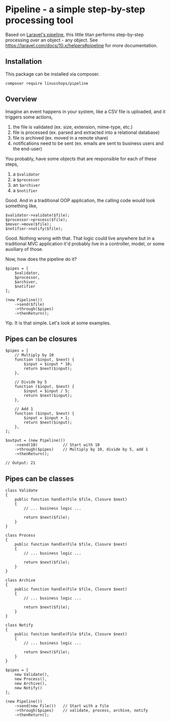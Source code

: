 # Pipeline - a simple step-by-step processing tool

Based on [Laravel's pipeline](https://laravel.com/api/master/Illuminate/Pipeline/Pipeline.html), this little titan
performs step-by-step processing over an object - any object. See https://laravel.com/docs/10.x/helpers#pipeline for more documentation.

## Installation

This package can be installed via composer. 

```composer require linusshops/pipeline```

## Overview
Imagine an event happens in your system, like a CSV file is uploaded, and it triggers some actions,

1. the file is validated (ex. size, extension, mime-type, etc.)
2. file is processed (ex. parsed and extracted into a relational database)
3. file is archived (ex. moved in a remote share)
4. notifications need to be sent (ex. emails are sent to business users and the end-user)

You probably, have some objects that are responsible for each of these steps,

1. a ```$validator```
2. a ```$processor```
3. an ```$archiver```
4. a ```$notifier```

Good. And in a traditional OOP application, the calling code would look something like,

```phpt
$validator->validate($file);
$processor->process($file);
$mover->move($file);
$notifier->notify($file);
```

Good. Nothing wrong with that. That logic could live anywhere but in a traditional MVC application it'd probably live in
a controller, model, or some auxiliary of those.

Now, how does the pipeline do it?

```phpt
$pipes = [
    $validator,
    $processor,
    $archiver,
    $notifier
];

(new Pipeline())
    ->send($file)
    ->through($pipes)
    ->thenReturn();
```

Yip. It is that simple. Let's look at some examples.

## Pipes can be closures

```phpt
$pipes = [
    // Multiply by 10
    function ($input, $next) {
        $input = $input * 10;
        return $next($input);
    },

    // Divide by 5
    function ($input, $next) {
        $input = $input / 5;
        return $next($input);
    },

    // Add 1
    function ($input, $next) {
        $input = $input + 1;
        return $next($input);
    },
];

$output = (new Pipeline())
    ->send(10)           // Start with 10
    ->through($pipes)    // Multiply by 10, divide by 5, add 1
    ->thenReturn();
    
// Output: 21
```

## Pipes can be classes
```phpt
class Validate
{
    public function handle(File $file, Closure $next)
    {        
        // ... business logic ...
    
        return $next($file);
    }
}

class Process
{
    public function handle(File $file, Closure $next)
    {        
        // ... business logic ...
    
        return $next($file);
    }
}

class Archive
{
    public function handle(File $file, Closure $next)
    {        
        // ... business logic ...
    
        return $next($file);
    }
}

class Notify
{
    public function handle(File $file, Closure $next)
    {        
        // ... business logic ...
    
        return $next($file);
    }
}

$pipes = [
    new Validate(),
    new Process(),
    new Archive(),
    new Notify()
];

(new Pipeline())
    ->send(new File())   // Start with a file
    ->through($pipes)    // validate, process, archive, notify
    ->thenReturn();
```
